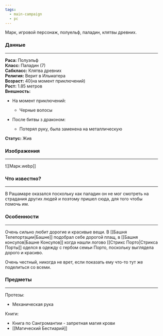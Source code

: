 ```yaml
---
tags:
  - main-campaign
  - pc
---
```

Марк, игровой персонаж, полуельф, паладин, клятвы древних. 
### Данные
---
**Раса:** Полуэльф  
**Класс:** Паладин (7)  
**Сабкласс:** Клятва древних  
**Религия:** Верит в Ильматера  
**Возраст:** 40(на момент приключений)  
**Рост:** 1.85 метров  
**Внешность:**  
- На момент приключений:  
	 - Черные волосы  

- После битвы з драконом:  
	- Потерял руку, была заменена на металлическую  

**Статус:** Жив  

### Изображения
---
![[Марк.webp]]

### Что известно?
---
В Рашамаре оказался поскольку как паладин он не мог смотреть на страдания других людей и поэтому пришел сюда, для того чтобы помочь им.  

### Особенности 
---
Очень сильно любит дорогие и красивые вещи. В [[Башня Телепортации|Башне]] подобрал себе дорогой плащ, в [[Башня консулов|Башне Консулов]] когда нашли логово [[Стрикс Порто|Стрикса Порты]] оделся в одежду с гербом семьи Порто, поскольку выглядела дорого и красиво.  

Очень честный, никогда не врет, если показать ему что-то тут же поделиться со всеми.  

### Предметы
---
Протезы:  
- Механическая рука  

Книги:  
- Книга по Сангромантии - запретная магия крови  
- [[Магический Бестиарий]]  